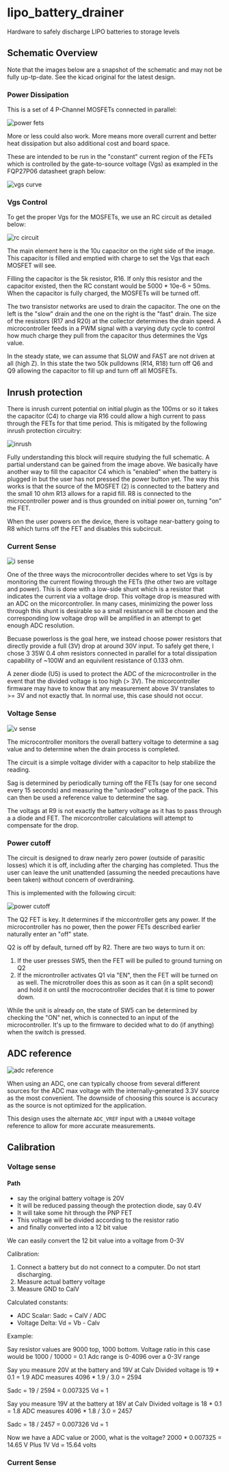 # lipo_battery_drainer
Hardware to safely discharge LIPO batteries to storage levels

## Schematic Overview

Note that the images below are a snapshot of the schematic and may not be fully up-tp-date.  See the kicad original for the latest design.

### Power Dissipation

This is a set of 4 P-Channel MOSFETs connected in parallel:

![power fets](images/power_fets.png)

More or less could also work.  More means more overall current and better heat
dissipation but also additional cost and board space.

These are intended to be run in the "constant" current region of the FETs which
is controlled by the gate-to-source voltage (Vgs) as exampled in the FQP27P06
datasheet graph below:

![vgs curve](images/vgs_curve.png)

### Vgs Control

To get the proper Vgs for the MOSFETs, we use an RC circuit as detailed below:

![rc circuit](images/rc_circuit.png)

The main element here is the 10u capacitor on the right side of the image.  This capacitor is filled and emptied with charge to set the Vgs that each MOSFET will see.

Filling the capacitor is the 5k resistor, R16.  If only this resistor and the capacitor existed, then the RC constant would be 5000 * 10e-6 = 50ms.  When the
capacitor is fully charged, the MOSFETs will be turned off.

The two transistor networks are used to drain the capacitor.  The one on the left
is the "slow" drain and the one on the right is the "fast" drain.  The size of the resistors (R17 and R20) at the collector determines the drain speed.  A microcontroller feeds in a PWM signal with a varying duty cycle to control how
much charge they pull from the capacitor thus determines the Vgs value.

In the steady state, we can assume that SLOW and FAST are not driven at all (high Z).  In this state the two 50k pulldowns (R14, R18) turn off Q6 and Q9
allowing the capacitor to fill up and turn off all MOSFETs.

## Inrush protection

There is inrush current potential on initial plugin as the 100ms or so it takes
the capacitor (C4) to charge via R16 could allow a high current to pass through
the FETs for that time period.  This is mitigated by the following inrush
protection circuitry:

![inrush](images/inrush.png)

Fully understanding this block will require studying the full schematic.  A
partial understand can be gained from the image above.  We basically have
another way to fill the capacitor C4 which is "enabled" when the battery is
plugged in but the user has not pressed the power button yet.  The way this
works is that the source of the MOSFET (2) is connected to the battery and the
small 10 ohm R13 allows for a rapid fill.  R8 is connected to the
microcontroller power and is thus grounded on initial power on, turning "on" the
FET.

When the user powers on the device, there is voltage near-battery going to R8
which turns off the FET and disables this subcircuit.

### Current Sense

![i sense](images/i_sense.png)

One of the three ways the microcontroller decides where to set Vgs is by
monitoring the current flowing through the FETs  (the other two are voltage and
power).  This is done with a low-side shunt which is a resistor that indicates
the current via a voltage drop.  This voltage drop is measured with an ADC on
the micorcontroller.  In many cases, minimizing the power loss through this
shunt is desirable so a small resistance will be chosen and the corresponding
low voltage drop will be amplified in an attempt to get enough ADC resolution.

Becuase powerloss is the goal here, we instead choose power resistors that directly provide a full (3V) drop at around 30V input.  To safely get there, I chose 3 35W 0.4 ohm resistors connected in parallel for a total dissipation capability of ~100W and an equivilent resistance of 0.133 ohm.

A zener diode (U5) is used to protect the ADC of the microcontroller in the event
that the divided voltage is too high (> 3V).  The micorcontroller firmware may have to know that any measurement above 3V translates to >= 3V and not exactly that.  In normal use, this case should not occur.

### Voltage Sense

![v sense](images/v_sense.png)

The microcontroller monitors the overall battery voltage to determine a sag value and to determine when the drain process is completed.

The circuit is a simple voltage divider with a capacitor to help stabilize the reading.

Sag is determined by periodically turning off the FETs (say for one second every 15 seconds) and measuring the "unloaded" voltage of the pack.  This can then be
used a reference value to determine the sag.

The voltags at R9 is not exactly the battery voltage as it has to pass through a a diode and FET.  The micorcontroller calculations will attempt to compensate for the drop.

### Power cutoff

The circuit is designed to draw nearly zero power (outside of parasitic losses) which it is off, including after the charging has completed.  Thus the user can leave the unit unattended (assuming the needed precautions have been taken) without concern of overdraining.

This is implemented with the following circuit:

![power cutoff](images/power_cutoff.png)

The Q2 FET is key.  It determines if the miccontroller gets any power.  If the microcontroller has no power, then the power FETs described earlier naturally enter an "off" state.

Q2 is off by default, turned off by R2.  There are two ways to turn it on:

1. If the user presses SW5, then the FET will be pulled to ground turning on Q2
2. If the microntroller activates Q1 via "EN", then the FET will be turned on as well.  The microtroller does this as soon as it can (in a split second) and hold it on until the mocrocontroller decides that it is time to power down.

While the unit is already on, the state of SW5 can be determined by checking the "ON" net, which is connected to an input of the microcontroller.  It's up to the
firmware to decided what to do (if anything) when the switch is pressed.

## ADC reference

![adc reference](images/adc_reference.png)

When using an ADC, one can typically choose from several different sources for the ADC max voltage with the internally-generated 3.3V source as the most convenient.  The downside of choosing this source is accuracy as the source is not optimized for the application.

This design uses the alternate `ADC_VREF` input with a `LM4040` voltage reference
to allow for more accurate measurements.

## Calibration

### Voltage sense

#### Path

* say the original battery voltage is 20V
* It will be reduced passing theough the protection diode, say 0.4V
* It will take some hit through the PNP FET
* This voltage will be divided according to the resistor ratio
* and finally converted into a 12 bit value

We can easily convert the 12 bit value into a voltage from 0-3V

Calibration:

1. Connect a battery but do not connect to a computer.  Do not start discharging.
2. Measure actual battery voltage
3. Measure GND to CalV

Calculated constants:

* ADC Scalar: Sadc = CalV / ADC
* Voltage Delta: Vd = Vb - Calv

Example:

Say resistor values are 9000 top, 1000 bottom.  Voltage ratio in this case would be 1000 / 10000 = 0.1
Adc range is 0-4096 over a 0-3V range

Say you measure 20V at the battery and 19V at Calv
Divided voltage is 19 * 0.1 = 1.9
ADC measures 4096 * 1.9 / 3.0 = 2594

Sadc = 19 / 2594 = 0.007325
Vd = 1

Say you measure 19V at the battery at 18V at Calv
Divided voltage is 18 * 0.1 = 1.8
ADC measures 4096 * 1.8 / 3.0 = 2457

Sadc = 18 / 2457 = 0.007326
Vd = 1

Now we have a ADC value or 2000, what is the voltage?
2000 * 0.007325 = 14.65 V
Plus 1V Vd = 15.64 volts

### Current Sense

